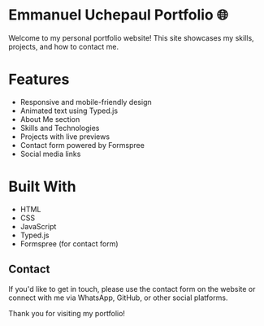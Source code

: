 # Emmanuel Uchepaul Portfolio 🌐

Welcome to my personal portfolio website! This site showcases my skills, projects, and how to contact me.

#  Features

- Responsive and mobile-friendly design
- Animated text using Typed.js
- About Me section
- Skills and Technologies
- Projects with live previews
- Contact form powered by Formspree
- Social media links

#  Built With

- HTML
- CSS
- JavaScript
- Typed.js
- Formspree (for contact form)

##  Contact

If you'd like to get in touch, please use the contact form on the website or connect with me via WhatsApp, GitHub, or other social platforms.


Thank you for visiting my portfolio! 

